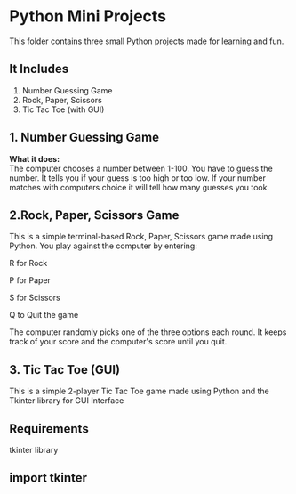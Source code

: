 # Python Mini Projects

This folder contains three small Python projects made for learning and fun.

## It Includes

1. Number Guessing Game
2. Rock, Paper, Scissors
3. Tic Tac Toe (with GUI)


## 1. Number Guessing Game

**What it does:**  
The computer chooses a number between 1-100. You have to guess the number. It tells you if your guess is too high or too low. If your number matches with computers choice it will tell how many guesses you took.


## 2.Rock, Paper, Scissors Game
This is a simple terminal-based Rock, Paper, Scissors game made using Python.
You play against the computer by entering:

R for Rock

P for Paper

S for Scissors

Q to Quit the game

The computer randomly picks one of the three options each round.
It keeps track of your score and the computer's score until you quit.

## 3.  Tic Tac Toe (GUI)
This is a simple 2-player Tic Tac Toe game made using Python and the Tkinter library for GUI Interface

## Requirements
tkinter library

## import tkinter






